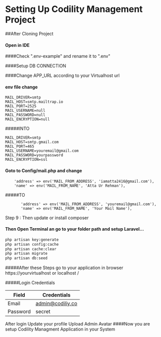 # Setting Up Codility Management Project

##After Cloning Project

#### Open in IDE

####Check ".env-example" and rename it to ".env"

####Setup DB CONNECTION 

####Change APP_URL  according to your Virtualhost url

#### env file change
```ssh
MAIL_DRIVER=smtp
MAIL_HOST=smtp.mailtrap.io
MAIL_PORT=2525
MAIL_USERNAME=null
MAIL_PASSWORD=null
MAIL_ENCRYPTION=null
```
#####INTO
```ssh
MAIL_DRIVER=smtp
MAIL_HOST=smtp.gmail.com
MAIL_PORT=465 
MAIL_USERNAME=youremail@gmail.com
MAIL_PASSWORD=yourpassword
MAIL_ENCRYPTION=ssl
```
#### Goto to Config/mail.php and change 

        'address' => env('MAIL_FROM_ADDRESS', 'iamatta2416@gmail.com'),
        'name' => env('MAIL_FROM_NAME', 'Atta Ur Rehman'),
        
   #####TO
   
           'address' => env('MAIL_FROM_ADDRESS', 'youremail@gmail.com'),
           'name' => env('MAIL_FROM_NAME', 'Your Mail Name'),

  
  Step 9 : Then update or install composer
#### Then Open Terminal an go to your folder path and setup Laravel...

```sh
php artisan key:generate
php artisan config:cache
php artisan cache:clear
php artisan migrate
php artisan db:seed

```

#####After these Steps go to your application in browser
https://yourvirtualhost or localhost /

#####Login Credentials 

| Field     | Credentials|
| ------    | ------ |
| Email     |admin@codiliy.co|
| Password  |secret          |

After login Update your profile Upload Admin Avatar
####Now you are setup Codility Managment Application in your System



